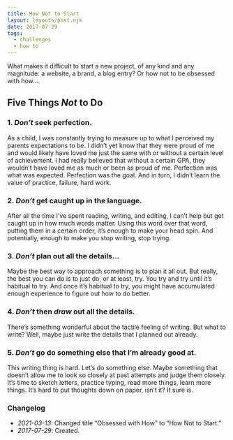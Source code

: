 ```yaml
---
title: How Not to Start
layout: layouts/post.njk
date: 2017-07-29
tags:
  - challenges
  - how to
---
```

What makes it difficult to start a new project, of any kind and any magnitude: a website, a brand, a blog entry? Or how not to be obsessed with how....
<!-- excerpt -->

## Five Things *Not* to Do

### 1. *Don’t* seek perfection.

As a child, I was constantly trying to measure up to what I perceived my parents expectations to be. I didn’t yet know that they were proud of me and would likely have loved me just the same with or without a certain level of achievement. I had really believed that without a certain GPA, they wouldn’t have loved me as much or been as proud of me. Perfection was what was expected. Perfection was the goal. And in turn, I didn’t learn the value of practice, failure, hard work.

### 2. *Don’t* get caught up in the language.

After all the time I’ve spent reading, writing, and editing, I can’t help but get caught up in how much words matter. Using this word over that word, putting them in a certain order, it’s enough to make your head spin. And potentially, enough to make you stop writing, stop trying.

### 3. *Don’t* plan out all the details...

Maybe the best way to approach something is to plan it all out. But really, the best you can do is to just do, or at least, try. You try and try until it’s habitual to try. And once it’s habitual to try, you might have accumulated enough experience to figure out how to do better.

### 4. *Don’t* then *draw* out all the details.

There’s something wonderful about the tactile feeling of writing. But what to write? Well, maybe just write the details that I planned out already.

### 5. *Don’t* go do something else that I’m already good at.

This writing thing is hard. Let’s do something else. Maybe something that doesn’t allow me to look so closely at past attempts and judge them closely. It’s time to sketch letters, practice typing, read more things, learn more things. It’s hard to put thoughts down on paper, isn’t it? It sure is.

### Changelog

* *2021-03-13*: Changed title “Obsessed with How” to “How Not to Start.”
* *2017-07-29*: Created.